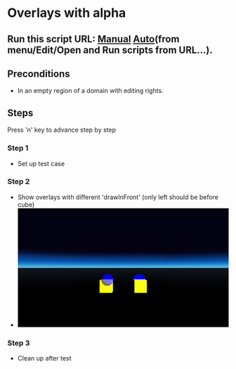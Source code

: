 # Overlays with alpha
## Run this script URL: [Manual](./test.js?raw=true)   [Auto](./testAuto.js?raw=true)(from menu/Edit/Open and Run scripts from URL...).

## Preconditions
- In an empty region of a domain with editing rights.

## Steps
Press 'n' key to advance step by step

### Step 1
- Set up test case
### Step 2
- Show overlays with different 'drawInFront' (only left should be before cube)
- ![](./ExpectedImage_00000.png)
### Step 3
- Clean up after test
